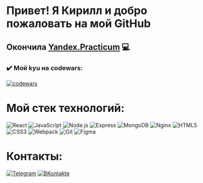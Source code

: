 # Привет! Я Кирилл и добро пожаловать на мой GitHub
## Окончила [Yandex.Practicum](https://practicum.yandex.ru/web/) :computer:

### :heavy_check_mark: Мой kyu на codewars:
[![codewars](https://www.codewars.com/users/KirillEvo/badges/large)](https://www.codewars.com/users/KirillEvo)

# Мой стек технологий:
![React](https://img.shields.io/badge/-React-090909?style=for-the-badge&logo=React)
![JavaScript](https://img.shields.io/badge/-JavaScript-090909?style=for-the-badge&logo=JavaScript)
![Node.js](https://img.shields.io/badge/-Node.js-090909?style=for-the-badge&logo=Node.js)
![Express](https://img.shields.io/badge/-Express-090909?style=for-the-badge&logo=Express)
![MongoDB](https://img.shields.io/badge/-MongoDB-090909?style=for-the-badge&logo=MongoDB)
![Nginx](https://img.shields.io/badge/-Nginx-090909?style=for-the-badge&logo=Nginx)
![HTML5](https://img.shields.io/badge/-HTML5-090909?style=for-the-badge&logo=HTML5)
![CSS3](https://img.shields.io/badge/-CSS3-090909?style=for-the-badge&logo=CSS3)
![Webpack](https://img.shields.io/badge/-Webpack-090909?style=for-the-badge&logo=Webpack)
![Git](https://img.shields.io/badge/-Git-090909?style=for-the-badge&logo=Git)
![Figma](https://img.shields.io/badge/-Figma-090909?style=for-the-badge&logo=Figma)

# Контакты:
[![Telegram](https://img.shields.io/badge/-Telegram-090909?style=for-the-badge&logo=Telegram)](https://t.me/https://t.me/kdvoryaninov)
[![ВKontakte](https://img.shields.io/badge/-Вконтакте-090909?style=for-the-badge&logo=VK)](https://vk.com/sayonara_python)